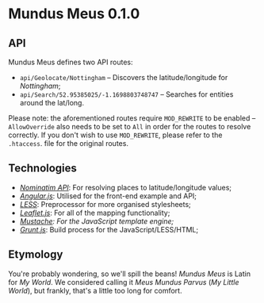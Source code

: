 Mundus Meus 0.1.0
===========

API
-----------

Mundus Meus defines two API routes:

 * `api/Geolocate/Nottingham` &ndash; Discovers the latitude/longitude for <i>Nottingham</i>;
 * `api/Search/52.95385025/-1.1698803748747` &ndash; Searches for entities around the lat/long.

Please note: the aforementioned routes require `MOD_REWRITE` to be enabled &ndash; `AllowOverride` also needs to be set to `All` in order for the routes to resolve correctly. If you don't wish to use `MOD_REWRITE`, please refer to the `.htaccess`. file for the original routes.

Technologies
-----------

 * <em><a href="http://nominatim.openstreetmap.org/" target="_blank">Nominatim API</a></em>: For resolving places to latitude/longitude values;
 * <em><a href="http://angularjs.org/" target="_blank">Angular.js</a></em>: Utilised for the front-end example and API;
 * <em><a href="http://lesscss.org/" target="_blank">LESS</a></em>: Preprocessor for more organised stylesheets;
 * <em><a href="http://www.leafletjs.com/" target="_blank">Leaflet.js</a></em>: For all of the mapping functionality;
 * <em><a href="http://mustache.github.io/" target="_blank">Mustache</a>: For the JavaScript template engine;</em>
 * <em><a href="http://www.gruntjs.com/" target="_blank">Grunt.js</a></em>: Build process for the JavaScript/LESS/HTML;

Etymology
-----------

You're probably wondering, so we'll spill the beans! <i>Mundus Meus</i> is Latin for <i>My World</i>. We considered calling it <i>Meus Mundus Parvus</i> (<i>My Little World</i>), but frankly, that's a little too long for comfort.